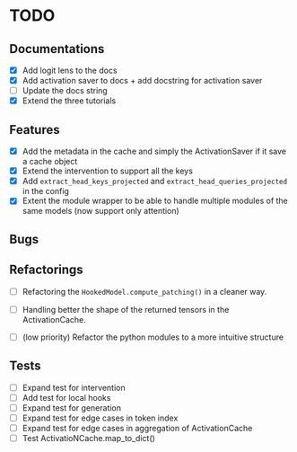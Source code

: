 # TODO

## Documentations
- [x] Add logit lens to the docs
- [x] Add activation saver to docs + add docstring for activation saver
- [ ] Update the docs string
- [x] Extend the three tutorials

## Features
- [x] Add the metadata in the cache and simply the ActivationSaver if it save a cache object
- [x] Extend the intervention to support all the keys 
- [x] Add `extract_head_keys_projected` and `extract_head_queries_projected` in the config
- [x] Extent the module wrapper to be able to handle multiple modules of the same models (now support only attention)

## Bugs

## Refactorings
- [ ] Refactoring the `HookedModel.compute_patching()` in a cleaner way.
- [ ] Handling better the shape of the returned tensors in the ActivationCache.

- [ ] (low priority) Refactor the python modules to a more intuitive structure

## Tests
- [ ] Expand test for intervention
- [ ] Add test for local hooks
- [ ] Expand test for generation
- [ ] Expand test for edge cases in token index 
- [ ] Expand test for edge cases in aggregation of ActivationCache
- [ ] Test ActivatioNCache.map_to_dict()